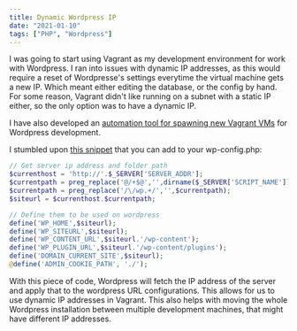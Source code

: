 ```yaml
---
title: Dynamic Wordpress IP
date: "2021-01-10"
tags: ["PHP", "Wordpress"]
---
```


I was going to start using Vagrant as my development environment for work with Wordpress. I ran into issues with dynamic IP addresses, as this would require a reset of Wordpresse's settings everytime the virtual machine gets a new IP. Which meant either editing the database, or the config by hand. For some reason, Vagrant didn't like running on a subnet with a static IP either, so the only option was to have a dynamic IP.

I have also developed an [automation tool for spawning new Vagrant VMs](/blog/projects/vagrant-cli-tool/) for Wordpress development.

I stumbled upon [this snippet](https://wordpress.stackexchange.com/questions/179559/relative-or-dynamic-site-url-possible) that you can add to your wp-config.php:
```php
// Get server ip address and folder path
$currenthost = 'http://'.$_SERVER['SERVER_ADDR'];
$currentpath = preg_replace('@/+$@','',dirname($_SERVER['SCRIPT_NAME']));
$currentpath = preg_replace('/\/wp.+/','',$currentpath);
$siteurl = $currenthost.$currentpath;

// Define them to be used on wordpress
define('WP_HOME',$siteurl);
define('WP_SITEURL',$siteurl);
define('WP_CONTENT_URL',$siteurl.'/wp-content');
define('WP_PLUGIN_URL',$siteurl.'/wp-content/plugins');
define('DOMAIN_CURRENT_SITE',$siteurl);
@define('ADMIN_COOKIE_PATH', './');
```

With this piece of code, Wordpress will fetch the IP address of the server and apply that to the wordpress URL configurations. This allows for us to use dynamic IP addresses in Vagrant. This also helps with moving the whole Wordpress installation between multiple development machines, that might have different IP addresses.